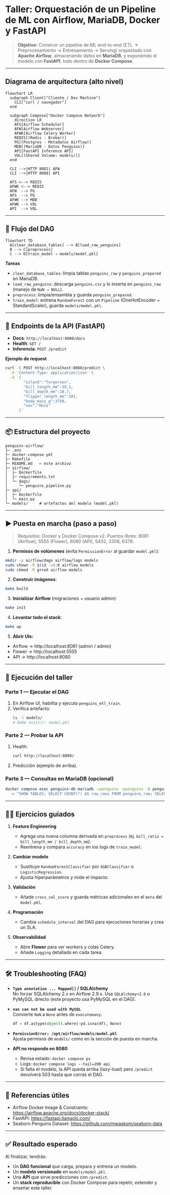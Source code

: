 # Taller: Orquestación de un Pipeline de ML con Airflow, MariaDB, Docker y FastAPI

> **Objetivo:** Construir un pipeline de ML end-to-end (ETL → Preprocesamiento → Entrenamiento → Serving) orquestado con **Apache Airflow**, almacenando datos en **MariaDB**, y exponiendo el modelo con **FastAPI**, todo dentro de **Docker Compose**.

---

##  Diagrama de arquitectura (alto nivel)

```mermaid
flowchart LR
  subgraph Client["Cliente / Dev Machine"]
    CLI["curl / navegador"]
  end

  subgraph Compose["Docker Compose Network"]
    direction LR
    AFS[Airflow Scheduler]
    AFW[Airflow Webserver]
    AFWK[Airflow Celery Worker]
    REDIS[(Redis - Broker)]
    PG[(Postgres - Metadatos Airflow)]
    MDB[(MariaDB - Datos Penguins)]
    API[FastAPI Inference API]
    VOL[(Shared Volume: models/)]
  end

  CLI -->|HTTP 8081| AFW
  CLI -->|HTTP 8080| API

  AFS <--> REDIS
  AFWK <--> REDIS
  AFW  --> PG
  AFS  --> PG
  AFWK --> MDB
  AFWK --> VOL
  API  --> VOL
```

---

## 🧮 Flujo del DAG

```mermaid
flowchart TD
  A[clear_database_tables] --> B[load_raw_penguins]
  B --> C[preprocess]
  C --> D[train_model → models/model.pkl]
```

**Tareas**
- `clear_database_tables`: limpia tablas `penguins_raw` y `penguins_prepared` en MariaDB.
- `load_raw_penguins`: descarga `penguins.csv` y lo inserta en `penguins_raw` (manejo de `NaN → NULL`).  
- `preprocess`: limpia/ensambla y guarda `penguins_prepared`.
- `train_model`: entrena `RandomForest` con un `Pipeline` (OneHotEncoder + StandardScaler), guarda `models/model.pkl`.

---

## 🔌 Endpoints de la API (FastAPI)

- **Docs**: `http://localhost:8080/docs`
- **Health**: `GET /`
- **Inferencia**: `POST /predict`

**Ejemplo de request**
```bash
curl -X POST http://localhost:8080/predict \
  -H 'Content-Type: application/json' \
  -d '{
        "island":"Torgersen",
        "bill_length_mm":39.1,
        "bill_depth_mm":18.7,
        "flipper_length_mm":181,
        "body_mass_g":3750,
        "sex":"Male"
      }'
```

---

## 📦 Estructura del proyecto

```
penguins-airflow/
├─ .env
├─ docker-compose.yml
├─ Makefile
├─ README.md   ← este archivo
├─ airflow/
│  ├─ Dockerfile
│  ├─ requirements.txt
│  └─ dags/
│     └─ penguins_pipeline.py
├─ api/
│  ├─ Dockerfile
│  └─ main.py
└─ models/     # artefactos del modelo (model.pkl)
```

---

## ▶️ Puesta en marcha (paso a paso)

> Requisitos: Docker y Docker Compose v2. Puertos libres: 8081 (Airflow), 5555 (Flower), 8080 (API), 5432, 3306, 6379.

1) **Permisos de volúmenes** (evita `PermissionError` al guardar `model.pkl`):
```bash
mkdir -p airflow/dags airflow/logs models
sudo chown -R $(id -u):0 airflow models
sudo chmod -R g+rwX airflow models
```

2) **Construir imágenes**:
```bash
make build
```

3) **Inicializar Airflow** (migraciones + usuario admin):
```bash
make init
```

4) **Levantar todo el stack**:
```bash
make up
```

5) **Abrir UIs:**
- Airflow → http://localhost:8081  (admin / admin)
- Flower  → http://localhost:5555
- API     → http://localhost:8080

---

## 🧪 Ejecución del taller

### Parte 1 — Ejecutar el DAG
1. En Airflow UI, habilita y ejecuta `penguins_etl_train`.
2. Verifica artefacto:
   ```bash
   ls -l models/
   # Debe existir: model.pkl
   ```

### Parte 2 — Probar la API
1. Health:
   ```bash
   curl http://localhost:8080/
   ```
2. Predicción (ejemplo de arriba).

### Parte 3 — Consultas en MariaDB (opcional)
```bash
docker compose exec penguins-db mariadb -upenguins -ppenguins -D penguins \
  -e "SHOW TABLES; SELECT COUNT(*) AS raw_rows FROM penguins_raw; SELECT COUNT(*) AS prepped_rows FROM penguins_prepared;"
```

---

## 🧑‍💻 Ejercicios guiados

1. **Feature Engineering**  
   - Agrega una nueva columna derivada en `preprocess` (ej. `bill_ratio = bill_length_mm / bill_depth_mm`).
   - Reentrena y compara `accuracy` en los logs de `train_model`.

2. **Cambiar modelo**  
   - Sustituye `RandomForestClassifier` por `XGBClassifier` o `LogisticRegression`.  
   - Ajusta hiperparámetros y mide el impacto.

3. **Validación**  
   - Añade `cross_val_score` y guarda métricas adicionales en el `meta` del `model.pkl`.

4. **Programación**  
   - Cambia `schedule_interval` del DAG para ejecuciones horarias y crea un SLA.

5. **Observabilidad**  
   - Abre **Flower** para ver workers y colas Celery.  
   - Añade `Logging` detallado en cada tarea.

---

## 🛠️ Troubleshooting (FAQ)

- **`Type annotation ... Mapped[]` / SQLAlchemy**  
  No forzar SQLAlchemy 2.x en Airflow 2.9.x. Usa `SQLAlchemy<2.0` o PyMySQL directo (este proyecto usa PyMySQL en el DAG).

- **`nan can not be used with MySQL`**  
  Convierte `NaN` a `None` antes de `executemany`:
  ```python
  df = df.astype(object).where(~pd.isna(df), None)
  ```

- **`PermissionError: /opt/airflow/models/model.pkl`**  
  Ajusta permisos de `models/` como en la sección de puesta en marcha.

- **API no responde en 8080**  
  - Revisa estado: `docker compose ps`  
  - Logs: `docker compose logs --tail=200 api`  
  - Si falta el modelo, la API queda arriba (lazy-load) pero `/predict` devolverá 503 hasta que corras el DAG.

---

## 📘 Referencias útiles
- Airflow Docker Image & Constraints: https://airflow.apache.org/docs/docker-stack/
- FastAPI: https://fastapi.tiangolo.com/
- Seaborn Penguins Dataset: https://github.com/mwaskom/seaborn-data

---

## ✅ Resultado esperado
Al finalizar, tendrás:
- Un **DAG funcional** que carga, prepara y entrena un modelo.  
- Un **modelo versionado** en `models/model.pkl`.  
- Una **API** que sirve predicciones con `/predict`.  
- Un **stack reproducible** con Docker Compose para repetir, extender y enseñar este taller.
